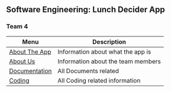 ## Software Engineering: Lunch Decider App
### Team 4

|           Menu            |            Description            |
| ------------------------- | --------------------------------- |
|[About The App](./App_Info)| Information about what the app is |
|[About Us](./About_Us)     | Information about the team members|
|[Documentation](./Documentation)| All Documents related        |
|[Coding](./Coding)         | All Coding related information    |


